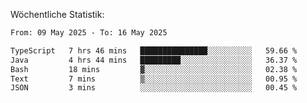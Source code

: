 
Wöchentliche Statistik:
<!--START_SECTION:waka-->

```txt
From: 09 May 2025 - To: 16 May 2025

TypeScript   7 hrs 46 mins   ███████████████░░░░░░░░░░   59.66 %
Java         4 hrs 44 mins   █████████░░░░░░░░░░░░░░░░   36.37 %
Bash         18 mins         ▓░░░░░░░░░░░░░░░░░░░░░░░░   02.38 %
Text         7 mins          ▒░░░░░░░░░░░░░░░░░░░░░░░░   00.95 %
JSON         3 mins          ░░░░░░░░░░░░░░░░░░░░░░░░░   00.45 %
```

<!--END_SECTION:waka-->
